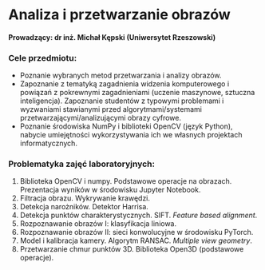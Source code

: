 # Analiza i przetwarzanie obrazów 

#### Prowadzący: dr inż. Michał Kępski (Uniwersytet Rzeszowski)

### Cele przedmiotu:

- Poznanie wybranych metod przetwarzania i analizy obrazów.
- Zapoznanie z tematyką zagadnienia widzenia komputerowego i powiązań z pokrewnymi zagadnieniami (uczenie maszynowe, sztuczna inteligencja). Zapoznanie studentów z typowymi problemami i wyzwaniami stawianymi przed algorytmami/systemami przetwarzającymi/analizującymi obrazy cyfrowe.
- Poznanie środowiska NumPy i biblioteki OpenCV (język Python), nabycie umiejętności wykorzystywania ich we własnych projektach informatycznych.

### Problematyka zajęć laboratoryjnych:

1. Biblioteka OpenCV i numpy. Podstawowe operacje na obrazach. Prezentacja wyników w środowisku Jupyter Notebook.
2. Filtracja obrazu. Wykrywanie krawędzi.
3. Detekcja narożników. Detektor Harrisa.
4. Detekcja punktów charakterystycznych. SIFT. *Feature based alignment*.
5. Rozpoznawanie obrazów I: klasyfikacja liniowa. 
6. Rozpoznawanie obrazów II: sieci konwolucyjne w środowisku PyTorch.
7. Model i kalibracja kamery. Algorytm RANSAC. *Multiple view geometry*.
8. Przetwarzanie chmur punktów 3D. Biblioteka Open3D (podstawowe operacje).
